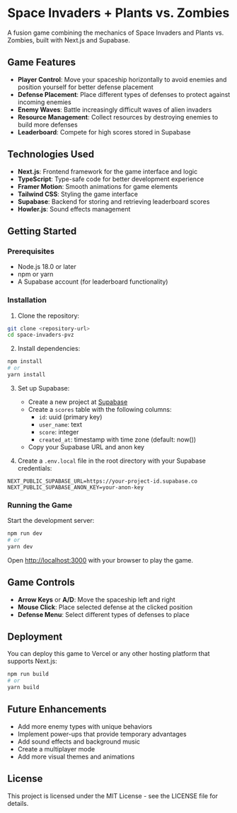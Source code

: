 # Space Invaders + Plants vs. Zombies

A fusion game combining the mechanics of Space Invaders and Plants vs. Zombies, built with Next.js and Supabase.

## Game Features

- **Player Control**: Move your spaceship horizontally to avoid enemies and position yourself for better defense placement
- **Defense Placement**: Place different types of defenses to protect against incoming enemies
- **Enemy Waves**: Battle increasingly difficult waves of alien invaders
- **Resource Management**: Collect resources by destroying enemies to build more defenses
- **Leaderboard**: Compete for high scores stored in Supabase

## Technologies Used

- **Next.js**: Frontend framework for the game interface and logic
- **TypeScript**: Type-safe code for better development experience
- **Framer Motion**: Smooth animations for game elements
- **Tailwind CSS**: Styling the game interface
- **Supabase**: Backend for storing and retrieving leaderboard scores
- **Howler.js**: Sound effects management

## Getting Started

### Prerequisites

- Node.js 18.0 or later
- npm or yarn
- A Supabase account (for leaderboard functionality)

### Installation

1. Clone the repository:

```bash
git clone <repository-url>
cd space-invaders-pvz
```

2. Install dependencies:

```bash
npm install
# or
yarn install
```

3. Set up Supabase:
   - Create a new project at [Supabase](https://supabase.com)
   - Create a `scores` table with the following columns:
     - `id`: uuid (primary key)
     - `user_name`: text
     - `score`: integer
     - `created_at`: timestamp with time zone (default: now())
   - Copy your Supabase URL and anon key

4. Create a `.env.local` file in the root directory with your Supabase credentials:

```
NEXT_PUBLIC_SUPABASE_URL=https://your-project-id.supabase.co
NEXT_PUBLIC_SUPABASE_ANON_KEY=your-anon-key
```

### Running the Game

Start the development server:

```bash
npm run dev
# or
yarn dev
```

Open [http://localhost:3000](http://localhost:3000) with your browser to play the game.

## Game Controls

- **Arrow Keys** or **A/D**: Move the spaceship left and right
- **Mouse Click**: Place selected defense at the clicked position
- **Defense Menu**: Select different types of defenses to place

## Deployment

You can deploy this game to Vercel or any other hosting platform that supports Next.js:

```bash
npm run build
# or
yarn build
```

## Future Enhancements

- Add more enemy types with unique behaviors
- Implement power-ups that provide temporary advantages
- Add sound effects and background music
- Create a multiplayer mode
- Add more visual themes and animations

## License

This project is licensed under the MIT License - see the LICENSE file for details.
